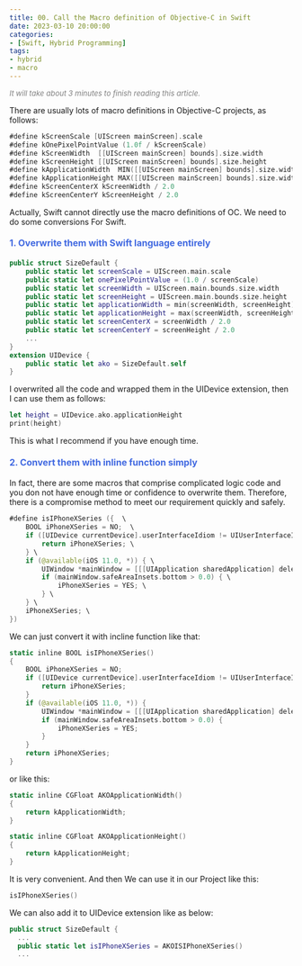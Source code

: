 ```yaml
---
title: 00. Call the Macro definition of Objective-C in Swift
date: 2023-03-10 20:00:00
categories: 
- [Swift, Hybrid Programming]
tags:
- hybrid
- macro
---
```


<font color=gray size=2>*It will take about 3 minutes to finish reading this article.*</font>

There are usually lots of macro definitions in Objective-C projects, as follows:
```Swift 
#define kScreenScale [UIScreen mainScreen].scale
#define kOnePixelPointValue (1.0f / kScreenScale)
#define kScreenWidth  [[UIScreen mainScreen] bounds].size.width
#define kScreenHeight [[UIScreen mainScreen] bounds].size.height
#define kApplicationWidth  MIN([[UIScreen mainScreen] bounds].size.width, [[UIScreen mainScreen] bounds].size.height)
#define kApplicationHeight MAX([[UIScreen mainScreen] bounds].size.width, [[UIScreen mainScreen] bounds].size.height)
#define kScreenCenterX kScreenWidth / 2.0
#define kScreenCenterY kScreenHeight / 2.0
```
Actually, Swift cannot directly use the macro definitions of OC. We need to do some conversions For Swift.

#### <font size=3 color=#4169E1> 1. Overwrite them with Swift language entirely</font>

```Swift 
public struct SizeDefault {
    public static let screenScale = UIScreen.main.scale
    public static let onePixelPointValue = (1.0 / screenScale)
    public static let screenWidth = UIScreen.main.bounds.size.width
    public static let screenHeight = UIScreen.main.bounds.size.height
    public static let applicationWidth = min(screenWidth, screenHeight)
    public static let applicationHeight = max(screenWidth, screenHeight)
    public static let screenCenterX = screenWidth / 2.0
    public static let screenCenterY = screenHeight / 2.0
    ...
}
extension UIDevice {
    public static let ako = SizeDefault.self
}
```
I overwrited all the code and wrapped them in the UIDevice extension, then I can use them as follows:
```Swift 
let height = UIDevice.ako.applicationHeight
print(height)
```
This is what I recommend if you have enough time. 

#### <font size=3 color=#4169E1> 2. Convert them with inline function simply</font>
In fact, there are some macros that comprise complicated logic code and you don not have enough time or confidence to overwrite them. Therefore, there is a compromise method to meet our requirement quickly and safely.

```Swift
#define isIPhoneXSeries ({  \
    BOOL iPhoneXSeries = NO;  \
    if ([UIDevice currentDevice].userInterfaceIdiom != UIUserInterfaceIdiomPhone) { \
        return iPhoneXSeries; \
    } \
    if (@available(iOS 11.0, *)) { \
        UIWindow *mainWindow = [[[UIApplication sharedApplication] delegate] window]; \
        if (mainWindow.safeAreaInsets.bottom > 0.0) { \
            iPhoneXSeries = YES; \
        } \
    } \
    iPhoneXSeries; \
})
```
We can just convert it with incline function like that:

```Swift
static inline BOOL isIPhoneXSeries()
{
    BOOL iPhoneXSeries = NO;
    if ([UIDevice currentDevice].userInterfaceIdiom != UIUserInterfaceIdiomPhone) {
        return iPhoneXSeries;
    }
    if (@available(iOS 11.0, *)) {
        UIWindow *mainWindow = [[[UIApplication sharedApplication] delegate] window];
        if (mainWindow.safeAreaInsets.bottom > 0.0) {
            iPhoneXSeries = YES;
        }
    }
    return iPhoneXSeries;
}
```
or like this:
```Swift
static inline CGFloat AKOApplicationWidth()
{
    return kApplicationWidth;
}

static inline CGFloat AKOApplicationHeight()
{
    return kApplicationHeight;
}
```
It is very convenient. And then We can use it in our Project like this:
```Swift
isIPhoneXSeries()
```
We can also add it to UIDevice extension like as below:

```Swift
public struct SizeDefault {
  ...
  public static let isIPhoneXSeries = AKOISIPhoneXSeries()
  ...

```




